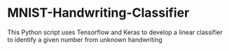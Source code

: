 # MNIST-Handwriting-Classifier
This Python script uses Tensorflow and Keras to develop a linear classifier to identify a given number from unknown handwriting
